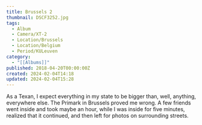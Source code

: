 ```yaml
---
title: Brussels 2
thumbnail: DSCF3252.jpg
tags:
  - Album
  - Camera/XT-2
  - Location/Brussels
  - Location/Belgium
  - Period/KULeuven
category:
  - "[[Albums]]"
published: 2018-04-20T00:00:00Z
created: 2024-02-04T14:18
updated: 2024-02-04T15:28
---
```

As a Texan, I expect everything in my state to be bigger than, well, anything, everywhere else. The Primark in Brussels proved me wrong. A few friends went inside and took maybe an hour, while I was inside for five minutes, realized that it continued, and then left for photos on surrounding streets.
